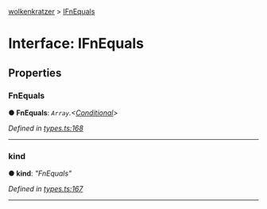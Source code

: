 [wolkenkratzer](../README.md) > [IFnEquals](../interfaces/ifnequals.md)



# Interface: IFnEquals


## Properties
<a id="fnequals"></a>

###  FnEquals

**●  FnEquals**:  *`Array`.<[Conditional](../#conditional)>* 

*Defined in [types.ts:168](https://github.com/arminhammer/wolkenkratzer/blob/ec8acae/src/types.ts#L168)*





___

<a id="kind"></a>

###  kind

**●  kind**:  *"FnEquals"* 

*Defined in [types.ts:167](https://github.com/arminhammer/wolkenkratzer/blob/ec8acae/src/types.ts#L167)*





___


